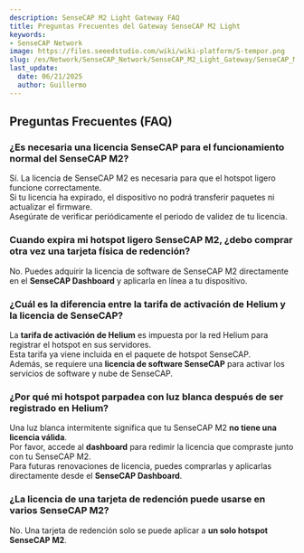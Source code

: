 ```yaml
---
description: SenseCAP M2 Light Gateway FAQ
title: Preguntas Frecuentes del Gateway SenseCAP M2 Light
keywords:
- SenseCAP Network
image: https://files.seeedstudio.com/wiki/wiki-platform/S-tempor.png
slug: /es/Network/SenseCAP_Network/SenseCAP_M2_Light_Gateway/SenseCAP_M2_Light_Gateway_FAQ
last_update:
  date: 06/21/2025
  author: Guillermo
---
```


## Preguntas Frecuentes (FAQ)

### ¿Es necesaria una licencia SenseCAP para el funcionamiento normal del SenseCAP M2?

Sí. La licencia de SenseCAP M2 es necesaria para que el hotspot ligero funcione correctamente.  
Si tu licencia ha expirado, el dispositivo no podrá transferir paquetes ni actualizar el firmware.  
Asegúrate de verificar periódicamente el periodo de validez de tu licencia.

### Cuando expira mi hotspot ligero SenseCAP M2, ¿debo comprar otra vez una tarjeta física de redención?

No. Puedes adquirir la licencia de software de SenseCAP M2 directamente en el **SenseCAP Dashboard** y aplicarla en línea a tu dispositivo.

### ¿Cuál es la diferencia entre la tarifa de activación de Helium y la licencia de SenseCAP?

La **tarifa de activación de Helium** es impuesta por la red Helium para registrar el hotspot en sus servidores.  
Esta tarifa ya viene incluida en el paquete de hotspot SenseCAP.  
Además, se requiere una **licencia de software SenseCAP** para activar los servicios de software y nube de SenseCAP.

### ¿Por qué mi hotspot parpadea con luz blanca después de ser registrado en Helium?

Una luz blanca intermitente significa que tu SenseCAP M2 **no tiene una licencia válida**.  
Por favor, accede al **dashboard** para redimir la licencia que compraste junto con tu SenseCAP M2.  
Para futuras renovaciones de licencia, puedes comprarlas y aplicarlas directamente desde el **SenseCAP Dashboard**.

### ¿La licencia de una tarjeta de redención puede usarse en varios SenseCAP M2?

No. Una tarjeta de redención solo se puede aplicar a **un solo hotspot SenseCAP M2**.


